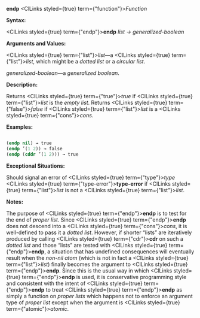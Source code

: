 **endp** <ClLinks styled={true} term={"function"}><i>Function</i></ClLinks> 



**Syntax:** 



<ClLinks styled={true} term={"endp"}><b>endp</b></ClLinks> *list → generalized-boolean* 



**Arguments and Values:** 



<ClLinks styled={true} term={"list"}><i>list</i></ClLinks>—a <ClLinks styled={true} term={"list"}><i>list</i></ClLinks>, which might be a *dotted list* or a *circular list*. 



*generalized-boolean*—a *generalized boolean*. 



**Description:** 



Returns <ClLinks styled={true} term={"true"}><i>true</i></ClLinks> if <ClLinks styled={true} term={"list"}><i>list</i></ClLinks> is the *empty list*. Returns <ClLinks styled={true} term={"false"}><i>false</i></ClLinks> if <ClLinks styled={true} term={"list"}><i>list</i></ClLinks> is a <ClLinks styled={true} term={"cons"}><i>cons</i></ClLinks>. 



**Examples:**
```lisp

(endp nil) → true 
(endp ’(1 2)) → false 
(endp (cddr ’(1 2))) → true 

```
**Exceptional Situations:** 



Should signal an error of <ClLinks styled={true} term={"type"}><i>type</i></ClLinks> <ClLinks styled={true} term={"type-error"}><b>type-error</b></ClLinks> if <ClLinks styled={true} term={"list"}><i>list</i></ClLinks> is not a <ClLinks styled={true} term={"list"}><i>list</i></ClLinks>. 



**Notes:** 



The purpose of <ClLinks styled={true} term={"endp"}><b>endp</b></ClLinks> is to test for the end of *proper list*. Since <ClLinks styled={true} term={"endp"}><b>endp</b></ClLinks> does not descend into a <ClLinks styled={true} term={"cons"}><i>cons</i></ClLinks>, it is well-defined to pass it a *dotted list*. However, if shorter “lists” are iteratively produced by calling <ClLinks styled={true} term={"cdr"}><b>cdr</b></ClLinks> on such a *dotted list* and those “lists” are tested with <ClLinks styled={true} term={"endp"}><b>endp</b></ClLinks>, a situation that has undefined consequences will eventually result when the *non-nil atom* (which is not in fact a <ClLinks styled={true} term={"list"}><i>list</i></ClLinks>) finally becomes the argument to <ClLinks styled={true} term={"endp"}><b>endp</b></ClLinks>. Since this is the usual way in which <ClLinks styled={true} term={"endp"}><b>endp</b></ClLinks> is used, it is conservative programming style and consistent with the intent of <ClLinks styled={true} term={"endp"}><b>endp</b></ClLinks> to treat <ClLinks styled={true} term={"endp"}><b>endp</b></ClLinks> as simply a function on *proper lists* which happens not to enforce an argument type of *proper list* except when the argument is <ClLinks styled={true} term={"atomic"}><i>atomic</i></ClLinks>. 



